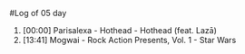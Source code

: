 #Log of 05 day

1. [00:00] Parisalexa - Hothead - Hothead (feat. Lazā)
1. [13:41] Mogwai - Rock Action Presents, Vol. 1 - Star Wars
